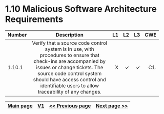 # 1.10 Malicious Software Architecture Requirements

| Number       | Description     | L1    		| L2         | L3 		   | CWE		|
| :------------- | :----------: | -----------: | -----------:|-----------:| -----------:|
|  1.10.1 | Verify that a source code control system is in use, with procedures to ensure that check-ins are accompanied by issues or change tickets. The source code control system should have access control and identifiable users to allow traceability of any changes. | X	 | ✓   | ✓   | C1. |


[Main page](../README.md) | [V1](README.md) | [<< Previous page](v1.9%20Communications.md) |  [Next page >>](v1.11%20Business_Logic.md)
| --- | --- | --- | --- |
